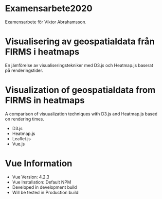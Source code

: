 # Examensarbete2020

Examensarbete för Viktor Abrahamsson.

# Visualisering av geospatialdata från FIRMS i heatmaps

En jämförelse av visualiseringstekniker med D3.js och Heatmap.js baserat på renderingstider.

# Visualization of geospatialdata from FIRMS in heatmaps

A comparison of visuualization techniques with D3.js and Heatmap.js based on rendering times.

- D3.js
- Heatmap.js
- Leaflet.js
- Vue.js

# Vue Information

- Vue Version: 4.2.3
- Vue Installation: Default NPM
- Developed in development build
- Will be tested in Production build
